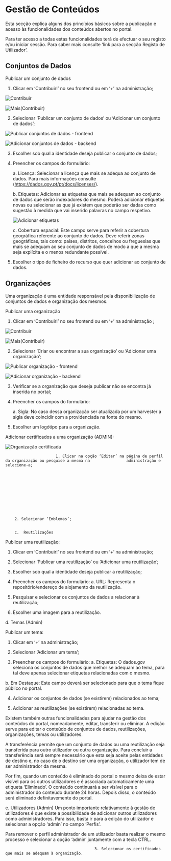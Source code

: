 # Gestão de Conteúdos

Esta secção explica alguns dos princípios básicos sobre a publicação e acesso às funcionalidades dos conteúdos abertos no portal.

Para ter acesso a todas estas funcionalidades terá de efectuar o seu registo e/ou iniciar sessão. Para saber mais consulte ‘link para a secção Registo de Utilizador’.

## Conjuntos de Dados 

Publicar um conjunto de dados

1. Clicar em ‘Contribuir!’ no seu frontend ou em ‘+’ na administração;

![Contribuir](screenshots/contribuir.JPG)

![Mais(Contribuir)](screenshots/plus.JPG)

2.	Selecionar ‘Publicar um conjunto de dados’ ou ‘Adicionar um conjunto de dados’;

![Publicar conjuntos de dados - frontend](screenshots/datasetcont.JPG)

![Adicionar conjuntos de dados - backend](screenshots/plusdataset.JPG)

3.	Escolher sob qual a identidade deseja publicar o conjunto de dados;

4.	Preencher os campos do formulário:

    a. Licença: 
    Selecionar a licença que mais se adequa ao conjunto de dados. Para mais informações consulte     (https://dados.gov.pt/pt/docs/licenses/).
    
    b. Etiquetas:
    Adicionar as etiquetas que mais se adequam ao conjunto de dados que serão indexadores do mesmo. Poderá adicionar etiquetas novas ou         selecionar as que já existem que poderão ser dadas como sugestão à medida que vai inserido palavras no campo respetivo.
    
    ![Adicionar etiquetas](screenshots/etiquetas.JPG)
    
    c. Cobertura espacial:
    Este campo serve para referir a cobertura geográfica referente ao conjunto de dados. Deve referir zonas geográficas, tais como: países, distritos, concelhos ou freguesias que mais se adequam ao seu conjunto de dados de modo a que a mesma seja explícita e o menos redundante possível.
    
5.	Escolher o tipo de ficheiro do recurso que quer adicionar ao conjunto de dados.
     
## Organizações

Uma organização é uma entidade responsável pela disponibilização de conjuntos de dados  e organização dos mesmos.

Publicar uma organização

1.	Clicar em ‘Contribuir!’ no seu frontend ou em ‘+’ na administração ;

![Contribuir](screenshots/contribuir.JPG)

![Mais(Contribuir)](screenshots/plus.JPG)

2.	Selecionar ‘Criar ou encontrar a sua organização’ ou ‘Adicionar uma organização’;

![Publicar organização - frontend](screenshots/orgcont.JPG)

![Adicionar organização - backend](screenshots/plusorg.JPG)

3.	Verificar se a organização que deseja publicar não se encontra já inserida no portal;

4.	Preencher os campos do formulário:

    a.	Sigla:
    No caso dessa organização ser atualizada por um harvester a sigla deve coincidir com a providenciada na fonte do mesmo. 

5.	Escolher um logótipo para a organização.


Adicionar certificados a uma organização (ADMIN):

![Organização certificada](screenshots/orgcertificada.jpg)
 







                          1. Clicar na opção ‘Editar’ na página de perfil da organização ou pesquise a mesma na                administração e selecione-a;






                          




        2. Selecionar ‘Emblemas’;
        
        
        c.	Reutilizações
Publicar uma reutilização:
1.	Clicar em ‘Contribuir!’ no seu frontend ou em ‘+’ na administração;

 

 

2.	Selecionar ‘Publicar uma reutilização’ ou ‘Adicionar uma reutilização’;

 

 

3.	Escolher sob qual a identidade deseja publicar a reutilização;

4.	Preencher os campos do formulário:
a.	URL:
Representa o repositório/endereço de alojamento da reutilização.

5.	Pesquisar e selecionar os conjuntos de dados a relacionar à reutilização;

6.	Escolher uma imagem para a reutilização.





d.	Temas (Admin)

Publicar um tema:

1.	Clicar em ‘+’ na administração;








2.	Selecionar ‘Adicionar um tema’;

 
3.	Preencher os campos do formulário:
a.	Etiquetas:
O dados.gov seleciona os conjuntos de dados que melhor se adequam ao tema, para tal deve apenas selecionar etiquetas relacionadas com o mesmo.

b.	Em Destaque:
Este campo deverá ser selecionado para que o tema fique público no portal.

4.	Adicionar os conjuntos de dados (se existirem) relacionados ao tema;

5.	Adicionar as reutilizações (se existirem) relacionadas ao tema.

Existem também outras funcionalidades para ajudar na gestão dos conteúdos do portal, nomeadamente, editar, transferir ou eliminar.
A edição serve para editar o conteúdo de conjuntos de dados, reutilizações, organizações, temas ou utilizadores. 
   
A transferência permite que um conjunto de dados ou uma reutilização seja transferida para outro utilizador ou outra organização. Para concluir a transferência será sempre necessário que esta seja aceite pelas entidades de destino e, no caso de o destino ser uma organização, o utilizador tem de ser administrador da mesma.
 
Por fim, quando um conteúdo é eliminado do portal o mesmo deixa de estar visível para os outros utilizadores e é associada automaticamente uma etiqueta ‘Eliminado’. O conteúdo continuará a ser visível para o administrador do conteúdo durante 24 horas. Depois disso, o conteúdo será eliminado definitavemente do portal.
 
 




e.	Utilizadores (Admin)
Um ponto importante relativamente à gestão de utilizadores é que existe a possibilidade de adicionar outros utilizadores como administradores. Para isso, basta ir para a edição do utilizador e selecionar a opção ‘admin’ no campo ‘Perfis’.






Para remover o perfil administrador de um utilizador basta realizar o mesmo processo e selecionar a opção ‘admin’ juntamente com a tecla CTRL.





                                           3. Selecionar os certificados que mais se adequam à organização.

